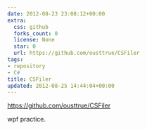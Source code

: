 ```yaml
---
date: 2012-08-23 23:08:12+00:00
extra:
  css: github
  forks_count: 0
  license: None
  star: 0
  url: https://github.com/ousttrue/CSFiler
tags:
- repository
- C#
title: CSFiler
updated: 2012-08-25 14:44:04+00:00
---
```


<https://github.com/ousttrue/CSFiler>

wpf practice.
